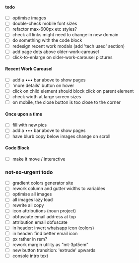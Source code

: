 #### todo
- [ ] optimise images
- [ ] double-check mobile font sizes
- [ ] refactor max-600px etc styles?
- [ ] check all links might need to change in new domain
- [ ] do something with the code block
- [ ] redesign recent work modals (add 'tech used' section)
- [ ] add page dots above older-work-carousel
- [ ] click-to-enlarge on older-work-carousel pictures

#### Recent Work Carousel
- [ ] add a ••• bar above to show pages
- [ ] 'more details' button on hover
- [ ] click on child element should block click on parent element
- [ ] check width at large screen sizes
- [ ] on mobile, the close button is too close to the corner

#### Once upon a time
- [ ] fill with new pics
- [ ] add a ••• bar above to show pages
- [ ] have blurb copy below images change on scroll

#### Code Block
- [ ] make it move / interactive

### not-so-urgent todo
- [ ] gradient colors generator site
- [ ] rework column and gutter widths to variables
- [ ] optimise all images
- [ ] all images lazy load
- [ ] rewrite all copy
- [ ] icon attributions (noun project)
- [ ] obfuscate email address at top
- [ ] attribution email obfuscate
- [ ] in header: invert whatsapp icon (colors)
- [ ] in header: find better email icon
- [ ] px rather in rem?
- [ ] rework margin utility as "mt-3pt5em"
- [ ] new button transition: 'extrude' upwards
- [ ] console intro text